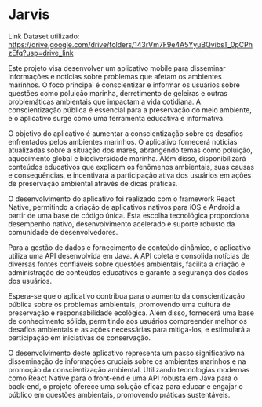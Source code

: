 # Jarvis

Link Dataset utilizado: https://drive.google.com/drive/folders/143rVm7F9e4A5YyuBQvibsT_0pCPhzEfq?usp=drive_link

Este projeto visa desenvolver um aplicativo mobile para disseminar informações e notícias sobre problemas que afetam os ambientes marinhos. O foco principal é conscientizar e informar os usuários sobre questões como poluição marinha, derretimento de geleiras e outras problemáticas ambientais que impactam a vida cotidiana. A conscientização pública é essencial para a preservação do meio ambiente, e o aplicativo surge como uma ferramenta educativa e informativa.

O objetivo do aplicativo é aumentar a conscientização sobre os desafios enfrentados pelos ambientes marinhos. O aplicativo fornecerá notícias atualizadas sobre a situação dos mares, abrangendo temas como poluição, aquecimento global e biodiversidade marinha. Além disso, disponibilizará conteúdos educativos que explicam os fenômenos ambientais, suas causas e consequências, e incentivará a participação ativa dos usuários em ações de preservação ambiental através de dicas práticas.

O desenvolvimento do aplicativo foi realizado com o framework React Native, permitindo a criação de aplicativos nativos para iOS e Android a partir de uma base de código única. Esta escolha tecnológica proporciona desempenho nativo, desenvolvimento acelerado e suporte robusto da comunidade de desenvolvedores.

Para a gestão de dados e fornecimento de conteúdo dinâmico, o aplicativo utiliza uma API desenvolvida em Java. A API coleta e consolida notícias de diversas fontes confiáveis sobre questões ambientais, facilita a criação e administração de conteúdos educativos e garante a segurança dos dados dos usuários.

Espera-se que o aplicativo contribua para o aumento da conscientização pública sobre os problemas ambientais, promovendo uma cultura de preservação e responsabilidade ecológica. Além disso, fornecerá uma base de conhecimento sólida, permitindo aos usuários compreender melhor os desafios ambientais e as ações necessárias para mitigá-los, e estimulará a participação em iniciativas de conservação.

O desenvolvimento deste aplicativo representa um passo significativo na disseminação de informações cruciais sobre os ambientes marinhos e na promoção da conscientização ambiental. Utilizando tecnologias modernas como React Native para o front-end e uma API robusta em Java para o back-end, o projeto oferece uma solução eficaz para educar e engajar o público em questões ambientais, promovendo práticas sustentáveis.


